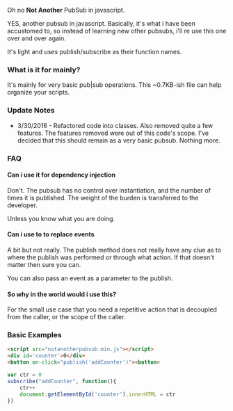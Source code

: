Oh no **Not Another** PubSub in javascript.

YES, another pubsub in javascript. Basically, it's what i have been accustomed to, so instead of learning new other pubsubs,
i'll re use this one over and over again.

It's light and uses publish/subscribe as their function names.


### What is it for mainly? ###
It's mainly for very basic pub|sub operations. This ~0.7KB-ish file can help
organize your scripts.

### Update Notes ###
* 3/30/2016 - Refactored code into classes. Also removed quite a few features.
The features removed were out of this code's scope. I've decided that
this should remain as a very basic pubsub. Nothing more.

### FAQ ###

#### Can i use it for dependency injection ####
Don't. The pubsub has no control over instantiation, and the number of times
it is published. The weight of the burden is transferred to the developer.

Unless you know what you are doing.

#### Can i use to to replace events ####
A bit but not really. The publish method does not really have any clue as to where the publish was
performed or through what action. If that doesn't matter then sure you can.

You can also pass an event as a parameter to the publish.

#### So why in the world would i use this? ####
For the small use case that you need a repetitive action that is decoupled from the caller,
or the scope of the caller.

### Basic Examples ###
```html
<script src="notanotherpubsub.min.js"></script>
<div id='counter'>0</div>
<button on-click="publish('addCounter')"><button>
```

```javascript
var ctr = 0
subscribe("addCounter", function(){
	ctr++
	document.getElementById('counter').innerHTML = ctr
})
```
